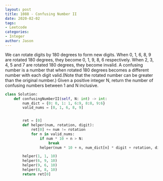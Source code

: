 ```yaml
---
layout: post
title: 1088 - Confusing Number II
date: 2020-02-02
tags:
- Leetcode
categories:
- Integer
author: Jason
---
```

We can rotate digits by 180 degrees to form new digits. When 0, 1, 6, 8, 9 are rotated 180 degrees, they become 0, 1, 9, 8, 6 respectively. When 2, 3, 4, 5 and 7 are rotated 180 degrees, they become invalid. A confusing number is a number that when rotated 180 degrees becomes a different number with each digit valid.(Note that the rotated number can be greater than the original number.) Given a positive integer N, return the number of confusing numbers between 1 and N inclusive.

```python
class Solution:
    def confusingNumberII(self, N: int) -> int:
        num_dict = {0: 0, 1: 1, 6:9, 8:8, 9:6}
        valid_nums = [0, 1, 6, 8, 9]


        ret = [0]
        def helper(num, rotation, digit):
            ret[0] += num != rotation
            for n in valid_nums:
                if num * 10 + n > N:
                    break
                helper(num * 10 + n, num_dict[n] * digit + rotation, digit * 10)

        helper(1, 1, 10)
        helper(6, 9, 10)
        helper(9, 6, 10)
        helper(8, 8, 10)
        return ret[0]
```
